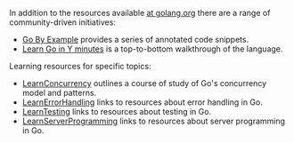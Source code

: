 In addition to the resources available [at golang.org](http://golang.org/doc/#learning) there are a range of community-driven initiatives:

  * [Go By Example](http://gobyexample.com/) provides a series of annotated code snippets.
  * [Learn Go in Y minutes](http://learnxinyminutes.com/docs/go/) is a top-to-bottom walkthrough of the language.

Learning resources for specific topics:
  * [LearnConcurrency](/golang/go/wiki/LearnConcurrency) outlines a course of study of Go's concurrency model and patterns.
  * [LearnErrorHandling](/golang/go/wiki/LearnErrorHandling) links to resources about error handling in Go.
  * [LearnTesting](/golang/go/wiki/LearnTesting) links to resources about testing in Go.
  * [LearnServerProgramming](/golang/go/wiki/LearnServerProgramming) links to resources about server programming in Go.
